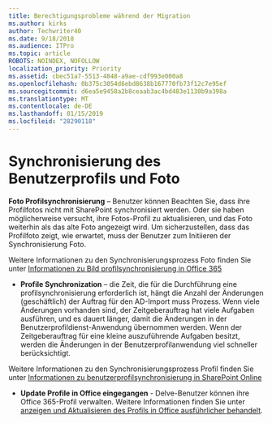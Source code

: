 ```yaml
---
title: Berechtigungsprobleme während der Migration
ms.author: kirks
author: Techwriter40
ms.date: 9/18/2018
ms.audience: ITPro
ms.topic: article
ROBOTS: NOINDEX, NOFOLLOW
localization_priority: Priority
ms.assetid: cbec51a7-5513-4848-a9ae-cdf993e000a8
ms.openlocfilehash: 0b375c3054d6ebd8638b167770fb73f12c7e95ef
ms.sourcegitcommit: d6ea5e9458a2b8ceaab3ac4bd483e1130b9a398a
ms.translationtype: MT
ms.contentlocale: de-DE
ms.lasthandoff: 01/15/2019
ms.locfileid: "28290118"
---
```

# <a name="user-profile-and-photo-synchronization"></a>Synchronisierung des Benutzerprofils und Foto

 **Foto Profilsynchronisierung** – Benutzer können Beachten Sie, dass ihre Profilfotos nicht mit SharePoint synchronisiert werden. Oder sie haben möglicherweise versucht, ihre Fotos-Profil zu aktualisieren, und das Foto weiterhin als das alte Foto angezeigt wird. Um sicherzustellen, dass das Profilfoto zeigt, wie erwartet, muss der Benutzer zum Initiieren der Synchronisierung Foto. 
  
Weitere Informationen zu den Synchronisierungsprozess Foto finden Sie unter [Informationen zu Bild profilsynchronisierung in Office 365](https://go.microsoft.com/fwlink/?linkid=2022634)
  
- **Profile Synchronization** – die Zeit, die für die Durchführung eine profilsynchronisierung erforderlich ist, hängt die Anzahl der Änderungen (geschäftlich) der Auftrag für den AD-Import muss Prozess. Wenn viele Änderungen vorhanden sind, der Zeitgeberauftrag hat viele Aufgaben ausführen, und es dauert länger, damit die Änderungen in der Benutzerprofildienst-Anwendung übernommen werden. Wenn der Zeitgeberauftrag für eine kleine auszuführende Aufgaben besitzt, werden die Änderungen in der Benutzerprofilanwendung viel schneller berücksichtigt. 
  
Weitere Informationen zu den Synchronisierungsprozess Profil finden Sie unter [Informationen zu benutzerprofilsynchronisierung in SharePoint Online](https://go.microsoft.com/fwlink/?linkid=2022639)
    
- **Update Profile in Office eingegangen** - Delve-Benutzer können ihre Office 365-Profil verwalten. Weitere Informationen finden Sie unter [anzeigen und Aktualisieren des Profils in Office ausführlicher behandelt](https://support.office.com/en-us/article/View-and-update-your-profile-in-Office-Delve-4e84343b-eedf-45a1-aeb9-8627ccca14ba).
    

